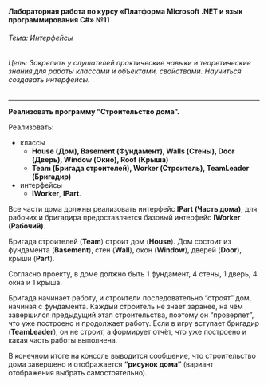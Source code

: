 #### Лабораторная работа по курсу  «Платформа Microsoft .NET и язык программирования C#» №11

###### Тема: Интерфейсы

###### Цель: Закрепить у слушателей практические навыки и теоретические знания для работы классами и объектами, свойствами. Научиться создавать интерфейсы. 

***

**Реализовать программу “Строительство дома”.**

Реализовать:
* классы 
  *	**House (Дом), Basement (Фундамент), Walls (Стены), Door (Дверь), Window (Окно), Roof (Крыша)**
  *	**Team (Бригада строителей), Worker (Строитель), TeamLeader (Бригадир)**
* интерфейсы 
  *	**IWorker**, **IPart**.
  
Все части дома должны реализовать интерфейс **IPart (Часть дома)**, для рабочих и бригадира предоставляется базовый интерфейс **IWorker (Рабочий)**.

Бригада строителей (**Team**) строит дом (**House**). Дом состоит из фундамента (**Basement**), стен (**Wall**), окон (**Window**), дверей (**Door**), крыши (**Part**).

Согласно проекту, в доме должно быть 1 фундамент, 4 стены, 1 дверь, 4 окна и 1 крыша.

Бригада начинает работу, и строители последовательно “строят” дом, начиная с фундамента. Каждый строитель не знает заранее, на чём завершился предыдущий этап строительства, поэтому он “проверяет”, что уже построено и продолжает работу. Если в игру вступает бригадир (**TeamLeader**), он не строит, а формирует отчёт, что уже построено и какая часть работы выполнена.

В конечном итоге на консоль выводится сообщение, что строительство дома завершено и отображается **“рисунок дома”** (вариант отображения выбрать самостоятельно).
